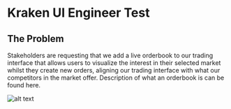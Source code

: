 # Kraken UI Engineer Test
## The Problem
Stakeholders are requesting that we add a live orderbook to our trading interface that allows users to visualize the interest in their selected market whilst they create new orders, aligning our trading interface with what our competitors in the market offer.
Description of what an orderbook is can be found here.


![alt text](https://github.com/AmirDoreh/OrderBook_RN_TS/blob/main/renamed.png?raw=true)
